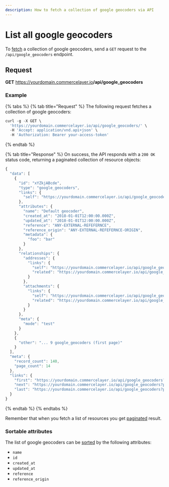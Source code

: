 ```yaml
---
description: How to fetch a collection of google geocoders via API
---
```


# List all google geocoders

To <a href="https://docs.commercelayer.io/developers/fetching-resources" target="_blank">fetch</a> a collection of google geocoders, send a `GET` request to the `/api/google_geocoders` endpoint.

## Request

**GET** https://yourdomain.commercelayer.io<b>/api/google_geocoders</b>

### **Example**

{% tabs %}
{% tab title="Request" %}
The following request fetches a collection of google geocoders:

```javascript
curl -g -X GET \
  'https://yourdomain.commercelayer.io/api/google_geocoders/' \
  -H 'Accept: application/vnd.api+json' \
  -H 'Authorization: Bearer your-access-token'
```
{% endtab %}

{% tab title="Response" %}
On success, the API responds with a `200 OK` status code, returning a paginated collection of resource objects:

```javascript
{
  "data": [
    {
      "id": "xYZkjABcde",
      "type": "google_geocoders",
      "links": {
        "self": "https://yourdomain.commercelayer.io/api/google_geocoders/xYZkjABcde"
      },
      "attributes": {
        "name": "Default geocoder",
        "created_at": "2018-01-01T12:00:00.000Z",
        "updated_at": "2018-01-01T12:00:00.000Z",
        "reference": "ANY-EXTERNAL-REFEFERNCE",
        "reference_origin": "ANY-EXTERNAL-REFEFERNCE-ORIGIN",
        "metadata": {
          "foo": "bar"
        }
      },
      "relationships": {
        "addresses": {
          "links": {
            "self": "https://yourdomain.commercelayer.io/api/google_geocoders/xYZkjABcde/relationships/addresses",
            "related": "https://yourdomain.commercelayer.io/api/google_geocoders/xYZkjABcde/addresses"
          }
        },
        "attachments": {
          "links": {
            "self": "https://yourdomain.commercelayer.io/api/google_geocoders/xYZkjABcde/relationships/attachments",
            "related": "https://yourdomain.commercelayer.io/api/google_geocoders/xYZkjABcde/attachments"
          }
        }
      },
      "meta": {
        "mode": "test"
      }
    },
    {
      "other": "... 9 google_geocoders (first page)"
    }
  ],
  "meta": {
    "record_count": 140,
    "page_count": 14
  },
  "links": {
    "first": "https://yourdomain.commercelayer.io/api/google_geocoders?page[number]=1&page[size]=10",
    "next": "https://yourdomain.commercelayer.io/api/google_geocoders?page[number]=2&page[size]=10",
    "last": "https://yourdomain.commercelayer.io/api/google_geocoders?page[number]=14&page[size]=10"
  }
}
```
{% endtab %}
{% endtabs %}

Remember that when you fetch a list of resources you get <a href="https://docs.commercelayer.io/developers/pagination" target="_blank">paginated</a> result.

### Sortable attributes

The list of google geocoders can be <a href="https://docs.commercelayer.io/developers/sorting-results" target="_blank">sorted</a> by the following attributes:

* `name`
* `id`
* `created_at`
* `updated_at`
* `reference`
* `reference_origin`

